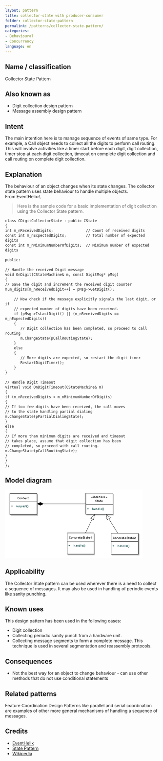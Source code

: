 ```yaml
---
layout: pattern
title: collector-state with producer-consumer
folder: collector-state-pattern
permalink: /patterns/collector-state-pattern/
categories:
- Behavioural
- Concurrency
language: en
---
```


## Name / classification
Collector State Pattern
## Also known as
- Digit collection design pattern
- Message assembly design pattern
## Intent
The main intention here is to manage sequence of events of same type. For example, a Call object needs to collect all the digits to perform call routing. This will involve activities like a timer start before each digit, digit collection, timer stop at each digit collection, timeout on complete digit collection and call routing on complete digit collection.
## Explanation
The behaviour of an object changes when its state changes. The collector state pattern uses state behaviour to handle multiple objects.\
From EventHelix:\
> Here is the sample code for a basic implementation of digit collection using the Collector State pattern.

    class CDigitCollectorState : public CState
    {
    int m_nReceivedDigits;               // Count of received digits
    const int m_nExpectedDigits;         // Total number of expected digits
    const int m_nMinimumNumberOfDigits;  // Minimum number of expected digits
    
    public:
    
    // Handle the received Digit message
    void OnDigit(CStateMachine& m, const DigitMsg* pMsg)
    {
    // Save the digit and increment the received digit counter
    m.m_digits[m_nReceivedDigit++] = pMsg->GetDigit();
    
        // Now check if the message explicitly signals the last digit, or if
        // expected number of digits have been received.
        if (pMsg->IsLastDigit() || (m_nReceivedDigits == m_nExpectedDigits))
        {
           // Digit collection has been completed, so proceed to call routing
           m.ChangeState(pCallRoutingState);
        }
        else
        {
           // More digits are expected, so restart the digit timer
           RestartDigitTimer();
        }
    }
    
    // Handle Digit Timeout
    virtual void OnDigitTimeout(CStateMachine& m)
    {
    if (m_nReceivedDigits < m_nMinimumNumberOfDigits)
    {
    // If too few digits have been received, the call moves
    // to the state handling partial dialing
    m.ChangeState(pPartialDialingState);
    }
    else
    {
    // If more than minimum digits are received and timeout
    // takes place, assume that digit collection has been
    // completed, so proceed with call routing.
    m.ChangeState(pCallRoutingState);
    }
    }
    };
## Model diagram
![alt text](./etc/state-pattern.png)
## Applicability
The Collector State pattern can be used wherever there is a need to collect a sequence of messages. It may also be used in handling of periodic events like sanity punching.

## Known uses
This design pattern has been used in the following cases:
- Digit collection
- Collecting periodic sanity punch from a hardware unit.
- Collecting message segments to form a complete message. This technique is used in several segmentation and reassembly protocols.
## Consequences
- Not the best way for an object to change behaviour - can use other methods that do not use conditional statements

## Related patterns
Feature Coordination Design Patterns like parallel and serial coordination are examples of other more general mechanisms of handling a sequence of messages.
## Credits
- [EventHelix](https://www.eventhelix.com/design-patterns/collector-state/)
- [State Pattern](https://kenanatmaca.com/state-pattern/)
- [Wikipedia](https://en.wikipedia.org/wiki/State_pattern)